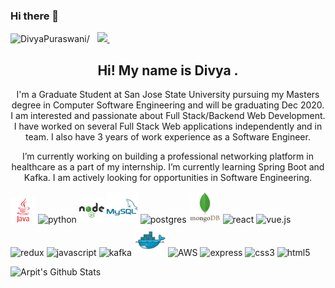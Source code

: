 ### Hi there 👋

<p align="left"> 
 <img src=https://komarev.com/ghpvc/?username=DivyaPuraswani alt=DivyaPuraswani/> 
 &nbsp; 
 
  
  <a href="https://www.linkedin.com/in/divya-puraswani/">
    <img src="https://img.shields.io/badge/Divya-Puraswani-blue?style=flat&logo=linkedin">
  </a> &nbsp;   

  
</p>

<h2 align="center">Hi! My name is Divya . </h2>

<p align="center">I'm a Graduate Student at San Jose State University pursuing my Masters degree in Computer Software Engineering and will be graduating Dec 2020.
I am interested and passionate about Full Stack/Backend Web Development. I have worked on several Full Stack Web applications independently and in team. I also have 3 years of work experience as a Software Engineer.</p>

<p align="center">I’m currently working on building a professional networking platform in healthcare as a part of my internship. I’m currently learning Spring Boot and Kafka. I am actively looking for opportunities in Software Engineering.</p>

<p align="left">
  
 <img src=https://github.com/devicons/devicon/blob/master/icons/java/java-plain-wordmark.svg alt=java width="40" height="40"/>
 <img src=https://devicons.github.io/devicon/devicon.git/icons/python/python-original-wordmark.svg alt=python width="50" height="50"/>
 <img src=https://github.com/devicons/devicon/blob/master/icons/nodejs/nodejs-original-wordmark.svg alt=nodejs width="40" height="40"/>
 <img src=https://raw.githubusercontent.com/devicons/devicon/master/icons/mysql/mysql-plain-wordmark.svg alt=mysql width="50" height="50"/> 
 <img src=https://devicon.dev/devicon.git/icons/postgresql/postgresql-original-wordmark.svg alt=postgres width="40" height="40"/>
 <img src=https://github.com/devicons/devicon/blob/master/icons/mongodb/mongodb-original-wordmark.svg alt=mongodb width="50" height="50"/> 
 <img src=https://devicons.github.io/devicon/devicon.git/icons/react/react-original-wordmark.svg alt=react width="40" height="40"/> 
 <img src=https://devicon.dev/devicon.git/icons/vuejs/vuejs-original-wordmark.svg alt=vue.js width="40" height="40"/>
 <img src=https://github.com/prplx/svg-logos/blob/master/svg/redux.svg alt=redux width="40" height="40"/>
 <img src=https://devicons.github.io/devicon/devicon.git/icons/javascript/javascript-original.svg alt=javascript width="40" height="40"/> 
  <img src=https://upload.wikimedia.org/wikipedia/commons/0/05/Apache_kafka.svg alt=kafka width="50" height="50"/>
 <img src=https://github.com/devicons/devicon/blob/master/icons/docker/docker-original.svg alt=docker width="50" height="50"/> 
 <img src=https://upload.wikimedia.org/wikipedia/commons/9/93/Amazon_Web_Services_Logo.svg alt=AWS width="50" height="50"/> 
 <img src= https://github.com/prplx/svg-logos/blob/master/svg/express.svg alt=express width="50" height="50"/>
 <img src=https://devicons.github.io/devicon/devicon.git/icons/css3/css3-original-wordmark.svg alt=css3 width="40" height="40"/> 
 <img src=https://devicons.github.io/devicon/devicon.git/icons/html5/html5-original-wordmark.svg alt=html5 width="40" height="40"/> 
 
</p>

![Arpit's Github Stats](https://github-readme-stats.vercel.app/api?username=DivyaPuraswani&show_icons=true&theme=radical)

<!--
*arrpitsharrma/arrpitsharrma* is a ✨ special ✨ repository because its `README.md` (this file) appears on your GitHub profile.

Here are some ideas to get you started:

- 🔭 I’m currently working on ...
- 🌱 I’m currently learning ...
- 👯 I’m looking to collaborate on ...
- 🤔 I’m looking for help with ...
- 💬 Ask me about ...
- 📫 How to reach me: ...
- 😄 Pronouns: ...
- ⚡ Fun fact: ...
-->

<!--
**DivyaPuraswani/DivyaPuraswani** is a ✨ _special_ ✨ repository because its `README.md` (this file) appears on your GitHub profile.

Here are some ideas to get you started:

- 🔭 I’m currently working on ...
- 🌱 I’m currently learning ...
- 👯 I’m looking to collaborate on ...
- 🤔 I’m looking for help with ...
- 💬 Ask me about ...
- 📫 How to reach me: ...
- 😄 Pronouns: ...
- ⚡ Fun fact: ...
-->
